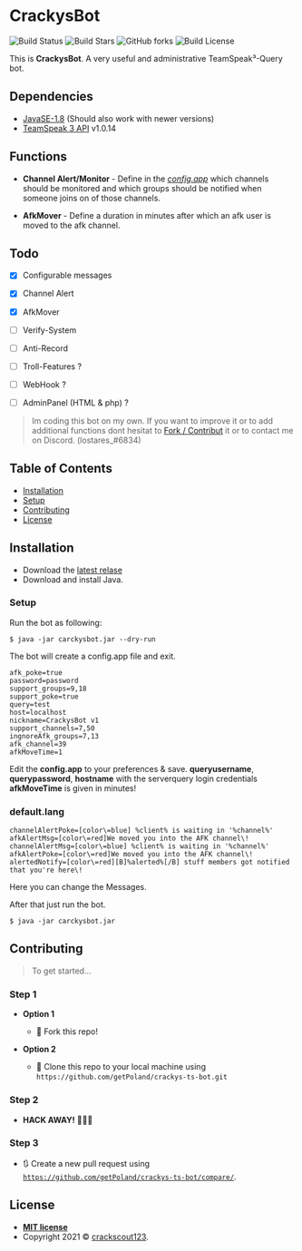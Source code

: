 

#  CrackysBot
![Build Status](https://img.shields.io/github/issues/getPoland/crackys-ts-bot.svg?style=flat-square) ![Build Stars](https://img.shields.io/github/stars/getPoland/crackys-ts-bot.svg?style=flat-square) ![GitHub forks](https://img.shields.io/github/forks/getPoland/crackys-ts-bot?style=flat-square) ![Build License](https://img.shields.io/github/license/getPoland/crackys-ts-bot.svg?style=flat-square)

This is  **CrackysBot**. A very useful and administrative TeamSpeak³-Query bot.

## Dependencies

- <a href="https://www.oracle.com/de/java/technologies/javase/javase8-archive-downloads.html">JavaSE-1.8</a> (Should also work with newer versions)
- <a href="https://github.com/TheHolyWaffle/TeamSpeak-3-Java-API">TeamSpeak 3 API</a> v1.0.14 

## Functions 
- **Channel Alert/Monitor**  - Define in the [*config.app*](#setup) which channels should be monitored and which groups should be notified when someone joins on of those channels.

- **AfkMover**  - Define a duration in minutes after which an afk user is moved to the afk channel. 

## Todo

 - [x] Configurable messages
 - [x] Channel Alert
 - [x] AfkMover
 - [ ]  Verify-System
 - [ ] Anti-Record
 - [ ] Troll-Features ? 
 - [ ] WebHook ?
 - [ ]  AdminPanel (HTML & php) ?


> Im coding this bot on my own. If you want to improve it or to add additional functions dont hesitat to [Fork / Contribut](#contributing) it or to contact me on Discord. (lostares_#6834)

## Table of Contents 

- [Installation](#installation)
- [Setup](#setup)
- [Contributing](#contributing)
- [License](#license)

## Installation

- Download the [latest relase](https://github.com/getPoland/crackys-ts-bot/releases)
- Download and install Java.

### Setup
Run the bot as following:
```shell
$ java -jar carckysbot.jar --dry-run
```
The bot will create a config.app file and exit.
```app
afk_poke=true
password=password
support_groups=9,18
support_poke=true
query=test
host=localhost
nickname=CrackysBot v1
support_channels=7,50
ingnoreAfk_groups=7,13
afk_channel=39
afkMoveTime=1 
```
 Edit the **config.app** to your preferences & save. **queryusername**, **querypassword**, **hostname** with the serverquery login credentials
 **afkMoveTime** is given in minutes!

### default.lang
```lang
channelAlertPoke=[color\=blue] %client% is waiting in '%channel%'
afkAlertMsg=[color\=red]We moved you into the AFK channel\!
channelAlertMsg=[color\=blue] %client% is waiting in '%channel%'
afkAlertPoke=[color\=red]We moved you into the AFK channel\!
alertedNotify=[color\=red][B]%alerted%[/B] stuff members got notified that you're here\!
```
Here you can change the Messages.

After that just run the bot.
```shell
$ java -jar carckysbot.jar 
```

## Contributing

> To get started...

### Step 1

- **Option 1**
    - 🍴 Fork this repo!

- **Option 2**
    - 👯 Clone this repo to your local machine using `https://github.com/getPoland/crackys-ts-bot.git`

### Step 2

- **HACK AWAY!** 🔨🔨🔨

### Step 3

- 🔃 Create a new pull request using <a href="https://github.com/getPoland/crackys-ts-bot/compare/" target="_blank">`https://github.com/getPoland/crackys-ts-bot/compare/`</a>.


## License

- **[MIT license](http://opensource.org/licenses/mit-license.php)**
- Copyright 2021 © <a href="https://crackscout123.de" target="_blank">crackscout123</a>.

